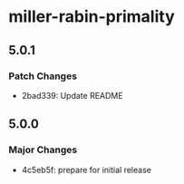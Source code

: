 # miller-rabin-primality

## 5.0.1

### Patch Changes

- 2bad339: Update README

## 5.0.0

### Major Changes

- 4c5eb5f: prepare for initial release
